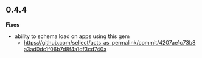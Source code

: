 0.4.4
-----------
**Fixes**
- ability to schema load on apps using this gem
  - https://github.com/sellect/acts_as_permalink/commit/4207ae1c73b8a3ad0dc1f06b7d8f4a1df3cd740a
